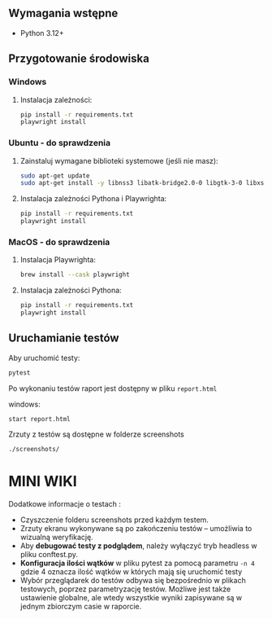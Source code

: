 ## Wymagania wstępne
- Python 3.12+

## Przygotowanie środowiska

### Windows

1. Instalacja zależności:

    ```bash
    pip install -r requirements.txt
    playwright install
    ```

### Ubuntu - do sprawdzenia

1. Zainstaluj wymagane biblioteki systemowe (jeśli nie masz):

    ```bash
    sudo apt-get update
    sudo apt-get install -y libnss3 libatk-bridge2.0-0 libgtk-3-0 libxss1 libasound2 libgbm-dev
    ```
2. Instalacja zależności Pythona i Playwrighta:

    ```bash
    pip install -r requirements.txt
    playwright install
    ```

### MacOS - do sprawdzenia

1. Instalacja Playwrighta:

    ```bash
    brew install --cask playwright
    ```
2. Instalacja zależności Pythona:

    ```bash
    pip install -r requirements.txt
    playwright install
    ```

## Uruchamianie testów

Aby uruchomić testy:

```bash
pytest
```

Po wykonaniu testów raport jest dostępny w pliku `report.html`

windows:
```
start report.html
```

Zrzuty z testów są dostępne w folderze screenshots

```
./screenshots/
```

# MINI WIKI

Dodatkowe informacje o testach :

+ Czyszczenie folderu screenshots przed każdym testem.
+ Zrzuty ekranu wykonywane są po zakończeniu testów – umożliwia to wizualną weryfikację. 
+ Aby __debugować testy z podglądem__, należy wyłączyć tryb headless w pliku conftest.py.
+ __Konfiguracja ilości wątków__ w pliku pytest za pomocą parametru `-n 4` gdzie 4 oznacza ilość wątków w których mają się uruchomić testy
+ Wybór przeglądarek do testów odbywa się bezpośrednio w plikach testowych, poprzez parametryzację testów. Możliwe jest także ustawienie globalne, ale wtedy wszystkie wyniki zapisywane są w jednym zbiorczym casie w raporcie.